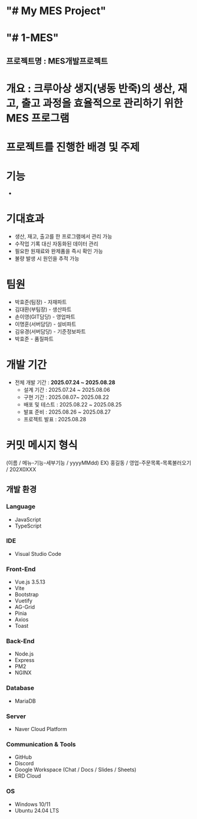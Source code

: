 # "# My MES Project" 
# "# 1-MES" 

## 프로젝트명 : MES개발프로젝트
# 개요 : 크루아상 생지(냉동 반죽)의 생산, 재고, 출고 과정을 효율적으로 관리하기 위한 MES 프로그램
# 프로젝트를 진행한 배경 및 주제


# 기능
- 

# 기대효과
- 생산, 재고, 출고를 한 프로그램에서 관리 가능
- 수작업 기록 대신 자동화된 데이터 관리
- 필요한 원재료와 완제품을 즉시 확인 가능
- 불량 발생 시 원인을 추적 가능
  

# 팀원
- 박효준(팀장) - 자재파트
- 김대환(부팀장) - 생산파트
- 손이영(GIT담당) - 영업파트
- 이명훈(서버담당) - 설비파트
- 김유경(서버담당) - 기준정보파트
- 박효준 - 품질파트

# 개발 기간
- 전체 개발 기간 : **2025.07.24 ~ 2025.08.28**
  - 설계 기간 : 2025.07.24 ~ 2025.08.06
  - 구현 기간 : 2025.08.07~ 2025.08.22
  - 배포 및 테스트 : 2025.08.22 ~ 2025.08.25
  - 발표 준비 : 2025.08.26 ~ 2025.08.27
  - 프로젝트 발표 : 2025.08.28

# 커밋 메시지 형식
(이름 / 메뉴-기능-세부기능 / yyyyMMdd)
EX) 홍길동 / 영업-주문목록-목록불러오기 / 202X0XXX


## 개발 환경

### Language
- JavaScript  
- TypeScript  

### IDE
- Visual Studio Code  

### Front-End
- Vue.js 3.5.13  
- Vite  
- Bootstrap  
- Vuetify  
- AG-Grid  
- Pinia  
- Axios  
- Toast  

### Back-End
- Node.js  
- Express
- PM2
- NGINX

### Database
- MariaDB  

### Server
- Naver Cloud Platform  

### Communication & Tools
- GitHub  
- Discord  
- Google Workspace (Chat / Docs / Slides / Sheets)  
- ERD Cloud  

### OS
- Windows 10/11  
- Ubuntu 24.04 LTS 
